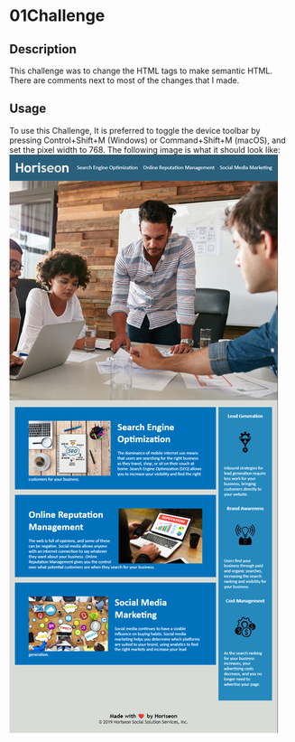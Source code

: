 # 01Challenge

## Description

This challenge was to change the HTML tags to make semantic HTML. There are comments next to most of the changes that I made. 

## Usage

To use this Challenge, It is preferred to toggle the device toolbar by pressing Control+Shift+M (Windows) or Command+Shift+M (macOS), and set the pixel width to 768. The following image is what it should look like:
![Sample photo if the final result](01ChallengePhoto.png)